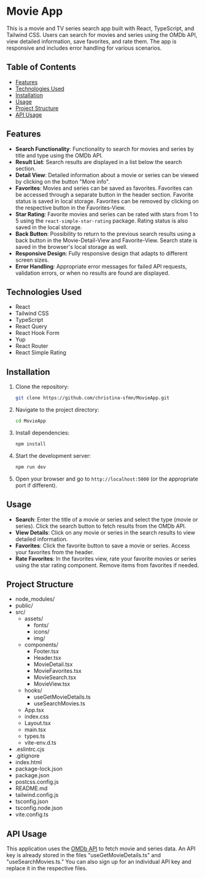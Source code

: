 # Movie App

This is a movie and TV series search app built with React, TypeScript, and Tailwind CSS. Users can search for movies and series using the OMDb API, view detailed information, save favorites, and rate them. The app is responsive and includes error handling for various scenarios.

## Table of Contents

- [Features](#features)
- [Technologies Used](#technologies-used)
- [Installation](#installation)
- [Usage](#usage)
- [Project Structure](#project-structure)
- [API Usage](#api-usage)

## Features

- **Search Functionality**: Functionality to search for movies and series by title and type using the OMDb API.
- **Result List**: Search results are displayed in a list below the search section.
- **Detail View**: Detailed information about a movie or series can be viewed by clicking on the button "More info".
- **Favorites**: Movies and series can be saved as favorites. Favorites can be accessed through a separate button in the header section. Favorite status is saved in local storage. Favorites can be removed by clicking on the respective button in the Favorites-View.
- **Star Rating**: Favorite movies and series can be rated with stars from 1 to 5 using the `react-simple-star-rating` package. Rating status is also saved in the local storage.
- **Back Button**: Possibility to return to the previous search results using a back button in the Movie-Detail-View and Favorite-View. Search state is saved in the browser's local storage as well.
- **Responsive Design**: Fully responsive design that adapts to different screen sizes.
- **Error Handling**: Appropriate error messages for failed API requests, validation errors, or when no results are found are displayed.

## Technologies Used

- React
- Tailwind CSS
- TypeScript
- React Query
- React Hook Form
- Yup
- React Router
- React Simple Rating

## Installation

1. Clone the repository:

   ```bash
   git clone https://github.com/christina-sfmn/MovieApp.git
   ```

2. Navigate to the project directory:

   ```bash
   cd MovieApp
   ```

3. Install dependencies:

   ```bash
   npm install
   ```

4. Start the development server:

   ```bash
   npm run dev
   ```

5. Open your browser and go to `http://localhost:5000` (or the appropriate port if different).

## Usage

- **Search**: Enter the title of a movie or series and select the type (movie or series). Click the search button to fetch results from the OMDb API.
- **View Details**: Click on any movie or series in the search results to view detailed information.
- **Favorites**: Click the favorite button to save a movie or series. Access your favorites from the header.
- **Rate Favorites**: In the favorites view, rate your favorite movies or series using the star rating component. Remove items from favorites if needed.

## Project Structure

- node_modules/
- public/
- src/
  - assets/
    - fonts/
    - icons/
    - img/
  - components/
    - Footer.tsx
    - Header.tsx
    - MovieDetail.tsx
    - MovieFavorites.tsx
    - MovieSearch.tsx
    - MovieView.tsx
  - hooks/
    - useGetMovieDetails.ts
    - useSearchMovies.ts
  - App.tsx
  - index.css
  - Layout.tsx
  - main.tsx
  - types.ts
  - vite-env.d.ts
- .eslintrc.cjs
- .gitignore
- index.html
- package-lock.json
- package.json
- postcss.config.js
- README.md
- tailwind.config.js
- tsconfig.json
- tsconfig.node.json
- vite.config.ts

## API Usage

This application uses the [OMDb API](https://www.omdbapi.com/) to fetch movie and series data. An API key is already stored in the files "useGetMovieDetails.ts" and "useSearchMovies.ts." You can also sign up for an individual API key and replace it in the respective files.
